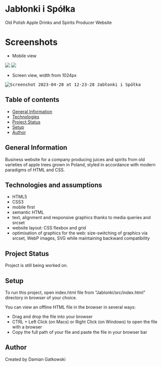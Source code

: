 # Jabłonki i Spółka

Old Polish Apple Drinks and Spirits Producer Website

# Screenshots

- Mobile view

<kbd><img src="https://user-images.githubusercontent.com/83064936/234964528-59b7a3db-2026-484a-871e-8a51d52b337f.png"/></kbd>
<kbd><img src="https://user-images.githubusercontent.com/83064936/234964552-f2fd1ce0-304a-486b-bbf0-0af738b7d3da.png" /></kbd>
<!-- <kbd>![zrzut 1](https://user-images.githubusercontent.com/83064936/234964528-59b7a3db-2026-484a-871e-8a51d52b337f.png)</kbd>
<kbd>![zrzut 2](https://user-images.githubusercontent.com/83064936/234964552-f2fd1ce0-304a-486b-bbf0-0af738b7d3da.png)</kbd> -->

- Screen view, width from 1024px

<kbd>![Screenshot 2023-04-28 at 12-23-28 Jabłonki i Spółka](https://user-images.githubusercontent.com/83064936/235123054-6a27415c-9d98-47ae-97fe-b0eb7a299c3e.png)</kbd>

## Table of contents

- [General Information](#general-information)
- [Technologies](#technologies)
- [Project Status](#project-status)
- [Setup](#setup)
- [Author](#author)

## General Information

Business website for a company producing juices and spirits from old varieties of apple trees grown in Poland, styled in accordance with modern paradigms of HTML and CSS.

## Technologies and assumptions 

- HTML5
- CSS3
- mobile first 
- semantic HTML 
- text, alignment and responsive graphics thanks to media queries and srcset
- website layout: CSS flexbox and grid
- optimisation of graphics for the web: size-switching of graphics via srcset, WebP images, SVG while maintaining backward compatibility 

## Project Status

Project is still being worked on.

## Setup

To run this project, open index.html file from "Jablonki/src/index.html" directory in browser of your choice.

You can view an offline HTML file in the browser in several ways:

- Drag and drop the file into your browser
- CTRL + Left Click (on Macs) or Right Click (on Windows) to open the file with a browser
- Copy the full path of your file and paste the file in your browser bar

## Author

Created by Damian Gatkowski <br />

